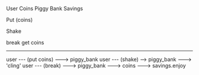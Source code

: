 User
Coins
Piggy Bank
Savings

Put (coins)

Shake

break
get coins

------

user --- (put coins) ---> piggy_bank
user --- (shake) --> piggy_bank ---> 'cling'
user --- (break) ---> piggy_bank ---> coins ---> savings.enjoy


